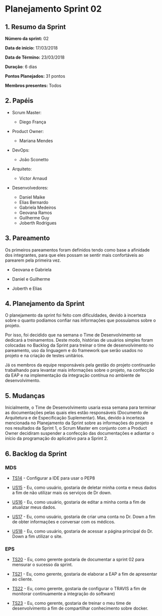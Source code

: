 # Planejamento Sprint 02

## 1. Resumo da Sprint

__Número da sprint:__ 02

__Data de início:__ 17/03/2018

__Data de Término:__ 23/03/2018

__Duração__: 6 dias

__Pontos Planejados:__ 31 pontos

__Membros presentes:__ Todos

## 2. Papéis

- Scrum Master:
  - Diego França

- Product Owner:
  - Mariana Mendes

- DevOps:
  - João Sconetto

- Arquiteto:
  - Victor Arnaud

- Desenvolvedores:
  - Daniel Maike
  - Elias Bernardo
  - Gabriela Medeiros
  - Geovana Ramos
  - Guilherme Guy
  - Joberth Rodrigues

## 3. Pareamento

Os primeiros pareamentos foram definidos tendo como base a afinidade dos integrantes, para que eles possam se sentir mais confortáveis ao parearem pela primeira vez.

- Geovana e Gabriela

- Daniel e Guilherme

- Joberth e Elias

## 4. Planejamento da Sprint

O planejamento da sprint foi feito com dificuldades, devido à incerteza sobre o quanto podíamos confiar nas informações que possuíamos sobre o projeto.

Por isso, foi decidido que na semana o Time de Desenvolvimento se dedicará a treinamentos. Deste modo, histórias de usuários simples foram colocadas no Backlog da Sprint para treinar o time de desenvolvimento no pareamento, uso da linguagem e do framework que serão usados no projeto e na criação de testes unitários.

Já os membros da equipe responsáveis pela gestão do projeto continuarão trabalhando para levantar mais informações sobre o projeto, na confecção da EAP e na implementação da integração contínua no ambiente de desenvolvimento.

## 5. Mudanças

Inicialmente, o Time de Desenvolvimento usaria essa semana para terminar as documentações pelas quais eles estão responsáveis (Documento de Arquitetura e  de Especificação Suplementar). Mas, devido à incerteza mencionada no Planejamento da Sprint sobre as informações do projeto e nos resultados da Sprint 1, o Scrum Master em conjunto com a Product Owner decidiram suspender a confecção das documentações e adiantar o início da programação do aplicativo para a Sprint 2.

## 6. Backlog da Sprint

### MDS

- [TS14](https://github.com/fga-gpp-mds/2018.1-Dr-Down/issues/26) - Configurar a IDE para usar o PEP8

- [US15](https://github.com/fga-gpp-mds/2018.1-Dr-Down/issues/27) - Eu, como usuário, gostaria de deletar minha conta e meus dados a fim de não utilizar mais os serviços de Dr down.

- [US16](https://github.com/fga-gpp-mds/2018.1-Dr-Down/issues/28) - Eu, como usuário, gostaria de editar a minha conta a fim de atualizar meus dados.

- [US17](https://github.com/fga-gpp-mds/2018.1-Dr-Down/issues/29) - Eu, como usuário, gostaria de criar uma conta no Dr. Down a fim de obter informações e conversar com os médicos.

- [US18](https://github.com/fga-gpp-mds/2018.1-Dr-Down/issues/30) - Eu, como usuário, gostaria de acessar a página principal do Dr. Down a fim utilizar o site.

### EPS

- [TS20](https://github.com/fga-gpp-mds/2018.1-Dr-Down/issues/34) - Eu, como gerente gostaria de documentar a sprint 02 para mensurar o sucesso da sprint.

- [TS21](https://github.com/fga-gpp-mds/2018.1-Dr-Down/issues/10) - Eu, como gerente, gostaria de elaborar a EAP a fim de apresentar ao cliente.

- [TS22](https://github.com/fga-gpp-mds/2018.1-Dr-Down/issues/35) - Eu, como gerente, gostaria de configurar o TRAVIS a fim de monitorar continuamente a integração do software)

- [TS23](https://github.com/fga-gpp-mds/2018.1-Dr-Down/issues/37) - Eu, como gerente, gostaria de treinar o meu time de desenvolvimento a fim de compartilhar conhecimento sobre docker.
